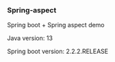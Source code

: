 ### Spring-aspect

Spring boot + Spring aspect demo

Java version: 13

Spring boot version: 2.2.2.RELEASE